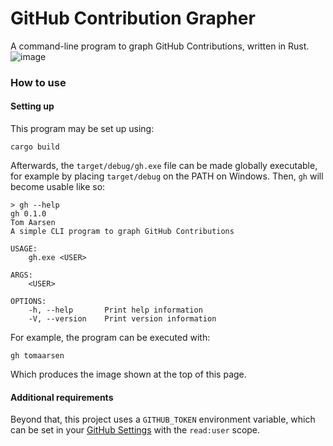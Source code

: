 
# GitHub Contribution Grapher
A command-line program to graph GitHub Contributions, written in Rust.
![image](https://user-images.githubusercontent.com/37621491/176441393-1c7bc9b5-560b-423e-b397-bf0afa0e3db6.png)

### How to use
#### Setting up
This program may be set up using:
```
cargo build
```
Afterwards, the `target/debug/gh.exe` file can be made globally executable, for example by placing `target/debug` on the PATH on Windows. Then, `gh` will become usable like so:
```
> gh --help
gh 0.1.0
Tom Aarsen
A simple CLI program to graph GitHub Contributions

USAGE:
    gh.exe <USER>

ARGS:
    <USER>    

OPTIONS:
    -h, --help       Print help information
    -V, --version    Print version information
```
For example, the program can be executed with:
```
gh tomaarsen
```
Which produces the image shown at the top of this page.

#### Additional requirements
Beyond that, this project uses a `GITHUB_TOKEN` environment variable, which can be set in your [GitHub Settings](https://github.com/settings/tokens) with the `read:user` scope.
